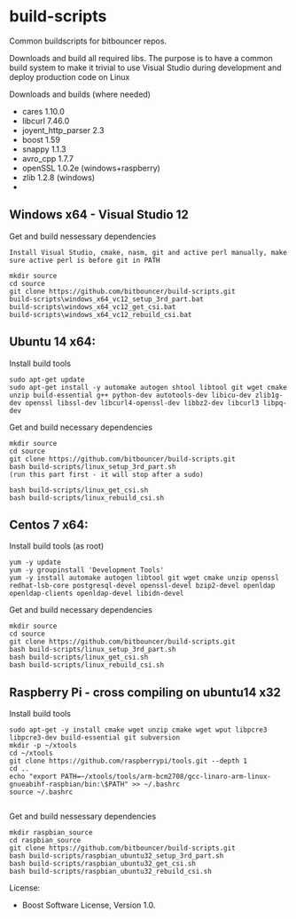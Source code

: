 build-scripts
=================
Common buildscripts for bitbouncer repos. 

Downloads and build all required libs. The purpose is to have a common build system to make it trivial to use Visual Studio during development and deploy production code on Linux

Downloads and builds (where needed)
  * cares              1.10.0 
  * libcurl            7.46.0 
  * joyent_http_parser 2.3 
  * boost              1.59
  * snappy             1.1.3
  * avro_cpp           1.7.7
  * openSSL            1.0.2e (windows+raspberry)
  * zlib               1.2.8  (windows)
  * 
  
  
## Windows x64 - Visual Studio 12

Get and build nessessary dependencies
```
Install Visual Studio, cmake, nasm, git and active perl manually, make sure active perl is before git in PATH

mkdir source
cd source
git clone https://github.com/bitbouncer/build-scripts.git
build-scripts\windows_x64_vc12_setup_3rd_part.bat
build-scripts\windows_x64_vc12_get_csi.bat
build-scripts\windows_x64_vc12_rebuild_csi.bat
```

## Ubuntu 14 x64:

Install build tools
```
sudo apt-get update
sudo apt-get install -y automake autogen shtool libtool git wget cmake unzip build-essential g++ python-dev autotools-dev libicu-dev zlib1g-dev openssl libssl-dev libcurl4-openssl-dev libbz2-dev libcurl3 libpq-dev

```

Get and build necessary dependencies
```
mkdir source
cd source
git clone https://github.com/bitbouncer/build-scripts.git
bash build-scripts/linux_setup_3rd_part.sh
(run this part first - it will stop after a sudo)

bash build-scripts/linux_get_csi.sh
bash build-scripts/linux_rebuild_csi.sh
```


## Centos 7 x64:

Install build tools (as root)
```
yum -y update
yum -y groupinstall 'Development Tools'
yum -y install automake autogen libtool git wget cmake unzip openssl redhat-lsb-core postgresql-devel openssl-devel bzip2-devel openldap  openldap-clients openldap-devel libidn-devel
```

Get and build necessary dependencies
```
mkdir source
cd source
git clone https://github.com/bitbouncer/build-scripts.git
bash build-scripts/linux_setup_3rd_part.sh
bash build-scripts/linux_get_csi.sh
bash build-scripts/linux_rebuild_csi.sh
```

## Raspberry Pi - cross compiling on ubuntu14 x32

Install build tools
```
sudo apt-get -y install cmake wget unzip cmake wget wput libpcre3 libpcre3-dev build-essential git subversion 
mkdir -p ~/xtools
cd ~/xtools
git clone https://github.com/raspberrypi/tools.git --depth 1
cd ..
echo "export PATH=~/xtools/tools/arm-bcm2708/gcc-linaro-arm-linux-gnueabihf-raspbian/bin:\$PATH" >> ~/.bashrc
source ~/.bashrc


```
Get and build nessessary dependencies 
```
mkdir raspbian_source
cd raspbian_source
git clone https://github.com/bitbouncer/build-scripts.git
bash build-scripts/raspbian_ubuntu32_setup_3rd_part.sh
bash build-scripts/raspbian_ubuntu32_get_csi.sh
bash build-scripts/raspbian_ubuntu32_rebuild_csi.sh
```


License:
- Boost Software License, Version 1.0.



